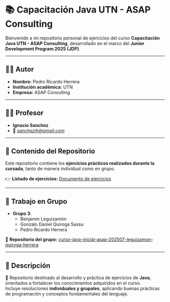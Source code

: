 # 📚 Capacitación Java UTN - ASAP Consulting

Bienvenido a mi repositorio personal de ejercicios del curso **Capacitación Java UTN - ASAP Consulting**, desarrollado en el marco del **Junior Development Program 2025 (JDP)**.  

---

## 👨‍💻 Autor
- **Nombre:** Pedro Ricardo Herrera    
- **Institución académica:** UTN  
- **Empresa:** ASAP Consulting  

---

## 🧑‍🏫 Profesor
- **Ignacio Sanchez**  
- 📧 *sanchezih@gmail.com*  

---

## 📂 Contenido del Repositorio
Este repositorio contiene los **ejercicios prácticos realizados durante la cursada**, tanto de manera individual como en grupo.  

👉 **Listado de ejercicios:** [Documento de ejercicios](https://docs.google.com/document/d/1SA2tTD-cFGGIsm0LS8Ya2lVX8bqPmOFD0rftg1jwBAc/edit?tab=t.0#heading=h.29r32gvrs3hb)

---

## 🤝 Trabajo en Grupo
- **Grupo 3**:  
  - Benjamín Leguizamón  
  - Gonzalo Daniel Quiroga Sassu  
  - Pedro Ricardo Herrera  

🔗 **Repositorio del grupo:** [curso-java-inicial-asap-202507-leguizamon-quiroga-herrera](https://github.com/PedroRHerrera/curso-java-inicial-asap-202507-leguizamon-quiroga-herrera)

---

## 🎯 Descripción
📌 Repositorio destinado al desarrollo y práctica de ejercicios de **Java**, orientados a fortalecer los conocimientos adquiridos en el curso.  
Incluye resoluciones **individuales y grupales**, aplicando buenas prácticas de programación y conceptos fundamentales del lenguaje.  
